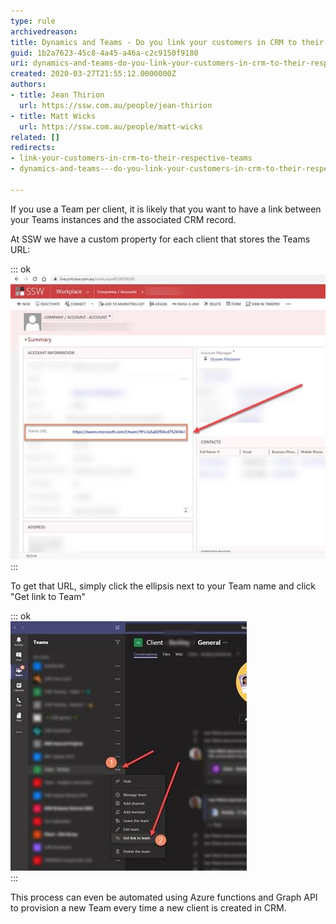```yaml
---
type: rule
archivedreason: 
title: Dynamics and Teams - Do you link your customers in CRM to their respective Teams?
guid: 1b2a7623-45c8-4a45-a46a-c2c9150f9180
uri: dynamics-and-teams-do-you-link-your-customers-in-crm-to-their-respective-teams
created: 2020-03-27T21:55:12.0000000Z
authors:
- title: Jean Thirion
  url: https://ssw.com.au/people/jean-thirion
- title: Matt Wicks
  url: https://ssw.com.au/people/matt-wicks
related: []
redirects:
- link-your-customers-in-crm-to-their-respective-teams
- dynamics-and-teams---do-you-link-your-customers-in-crm-to-their-respective-teams

---
```


If you use a Team per client, it is likely that you want to have a link between your Teams instances and the associated CRM record.

<!--endintro-->

At SSW we have a custom property for each client that stores the Teams URL:


::: ok  
![Figure: Live CRM | Company/Account Form – added Teams URL field](live-crm.jpg)  
:::

To get that URL, simply click the ellipsis next to your Team name and click "Get link to Team"


::: ok  
![Figure: get the Teams URL](get-teams-url.jpg)  
:::

This process can even be automated using Azure functions and Graph API to provision a new Team every time a new client is created in CRM.
